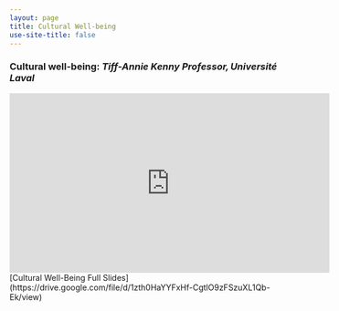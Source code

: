 ```yaml
---
layout: page
title: Cultural Well-being
use-site-title: false
---
```


### Cultural well-being: *Tiff-Annie Kenny Professor, Université Laval* 
<iframe width="560" height="315" src="https://www.youtube.com/embed/Nxt2gRgaDBU" title="YouTube video player" frameborder="0" allow="accelerometer; autoplay; clipboard-write; encrypted-media; gyroscope; picture-in-picture" allowfullscreen></iframe>
[Cultural Well-Being Full Slides](https://drive.google.com/file/d/1zth0HaYYFxHf-CgtlO9zFSzuXL1Qb-Ek/view)
